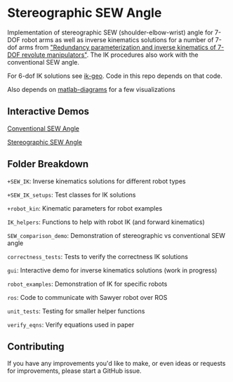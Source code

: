 # Stereographic SEW Angle

Implementation of stereographic SEW (shoulder-elbow-wrist) angle for 7-DOF robot arms as well as inverse kinematics solutions for a number of 7-dof arms from ["Redundancy parameterization and inverse kinematics of 7-DOF revolute manipulators"](https://arxiv.org/abs/2307.13122).
The IK procedures also work with the conventional SEW angle.

For 6-dof IK solutions see [ik-geo](https://github.com/rpiRobotics/ik-geo). Code in this repo depends on that code.

Also depends on [matlab-diagrams](https://github.com/aelias36/matlab-diagrams) for a few visualizations

## Interactive Demos

[Conventional SEW Angle](https://www.geogebra.org/m/ftpsw5ut)

[Stereographic SEW Angle](https://www.geogebra.org/m/z4ss2jmg)

## Folder Breakdown

`+SEW_IK`: Inverse kinematics solutions for different robot types

`+SEW_IK_setups`: Test classes for IK solutions

`+robot_kin`: Kinematic parameters for robot examples

`IK_helpers`: Functions to help with robot IK (and forward kinematics)

`SEW_comparison_demo`: Demonstration of stereographic vs conventional SEW angle

`correctness_tests`: Tests to verify the correctness IK solutions

`gui`: Interactive demo for inverse kinematics solutions (work in progress)

`robot_examples`: Demonstration of IK for specific robots

`ros`: Code to communicate with Sawyer robot over ROS

`unit_tests`: Testing for smaller helper functions

`verify_eqns`: Verify equations used in paper


## Contributing
If you have any improvements you'd like to make, or even ideas or requests for improvements, please start a GitHub issue.
